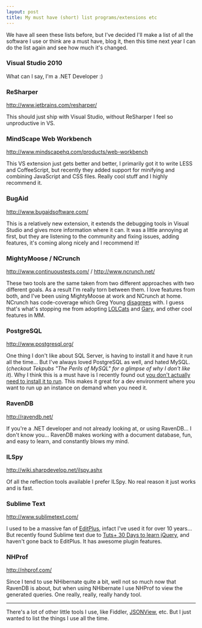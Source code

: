 ```yaml
---
layout: post
title: My must have (short) list programs/extensions etc
---
```


We have all seen these lists before, but I've decided I'll make a list of all the software I use or think are a must have, blog it, then this time next year I can do the list again and see how much it's changed.

### Visual Studio 2010 ###
What can I say, I'm a .NET Developer :)

### ReSharper ###
<http://www.jetbrains.com/resharper/>

This should just ship with Visual Studio, without ReSharper I feel so unproductive in VS.

### MindScape Web Workbench ###
<http://www.mindscapehq.com/products/web-workbench>

This VS extension just gets better and better, I primarily got it to write LESS and CoffeeScript, but recently they added support for minifying and combining JavaScript and CSS files. Really cool stuff and I highly recommend it.

### BugAid ###
<http://www.bugaidsoftware.com/>

This is a relatively new extension, it extends the debugging tools in Visual Studio and gives more information where it can. It was a little annoying at first, but they are listening to the community and fixing issues, adding features, it's coming along nicely and I recommend it!

### MightyMoose / NCrunch ###
<http://www.continuoustests.com/> / <http://www.ncrunch.net/>

These two tools are the same taken from two different approaches with two different goals. As a result I'm really torn between them. I love features from both, and I've been using MightyMoose at work and NCrunch at home. NCrunch has code-coverage which Greg Young [disagrees](http://goodenoughsoftware.net/2012/03/21/code-coverage/) with. I guess that's what's stopping me from adopting [LOLCats](http://goodenoughsoftware.net/2012/03/01/mighty-moose-lolcats/) and [Gary](http://goodenoughsoftware.net/2012/03/06/gary/), and other cool features in MM.

### PostgreSQL ###
<http://www.postgresql.org/>

One thing I don't like about SQL Server, is having to install it and have it run all the time... But I've always loved PostgreSQL as well, and hated MySQL. (*checkout Tekpubs "The Perils of MySQL" for a glimpse of why I don't like it*). Why I think this is a must have is I recently found out [you don't actually need to install it to run](http://www.postgresonline.com/journal/archives/172-Starting-PostgreSQL-in-windows-without-install.html). This makes it great for a dev environment where you want to run up an instance on demand when you need it.

### RavenDB ###
<http://ravendb.net/>

If you're a .NET developer and not already looking at, or using RavenDB... I don't know you... RavenDB makes working with a document database, fun, and easy to learn, and constantly blows my mind.

### ILSpy ###
<http://wiki.sharpdevelop.net/ilspy.ashx>

Of all the reflection tools available I prefer ILSpy. No real reason it just works and is fast.

### Sublime Text ###
<http://www.sublimetext.com/>

I used to be a massive fan of [EditPlus](http://editplus.com/), infact I've used it for over 10 years... But recently found Sublime text due to [Tuts+ 30 Days to learn jQuery](http://tutsplus.com/course/30-days-to-learn-jquery/), and haven't gone back to EditPlus. It has awesome plugin features.

### NHProf ###
<http://nhprof.com/>

Since I tend to use NHibernate quite a bit, well not so much now that RavenDB is about, but when using NHibernate I use NHProf to view the generated queries. One really, really, really handy tool.

****

There's a lot of other little tools I use, like Fiddler, [JSONView](https://chrome.google.com/webstore/detail/chklaanhfefbnpoihckbnefhakgolnmc), etc. But I just wanted to list the things I use all the time.